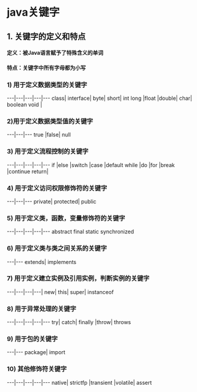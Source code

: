 # java关键字
## 1. 关键字的定义和特点
#### 定义：被Java语言赋予了特殊含义的单词
#### 特点：关键字中所有字母都为小写

### 1) 用于定义数据类型的关键字
---|---|---|---|---
class| interface| byte| short| int
long |float |double| char| boolean
void |

### 2)用于定义数据类型值的关键字
---|---|---
true |false| null

### 3) 用于定义流程控制的关键字
---|---|---|---|---
if |else |switch |case |default
while |do |for |break |continue
return|

### 4) 用于定义访问权限修饰符的关键字
---|---|---
private| protected| public
### 5) 用于定义类，函数，变量修饰符的关键字
---|---|---|---|---
abstract final static synchronized

### 6) 用于定义类与类之间关系的关键字
---|---
extends| implements

### 7) 用于定义建立实例及引用实例，判断实例的关键字
---|---|---|---|
new| this| super| instanceof

### 8) 用于异常处理的关键字
---|---|---|---|---
try| catch| finally |throw| throws
### 9) 用于包的关键字
---|---
package| import
### 10) 其他修饰符关键字
---|---|---|---|---
native| strictfp |transient |volatile| assert
